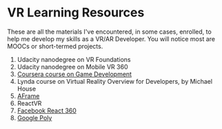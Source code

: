 # VR Learning Resources  
These are all the materials I've encountered, in some cases, enrolled, to help me develop my skills as a VR/AR Developer.  You will notice most are MOOCs or short-termed projects.  

1. Udacity nanodegree on VR Foundations    
2. Udacity nanodegree on Mobile VR 360   
3. [Coursera course on Game Development](https://www.coursera.org/specializations/game-development)  
4. Lynda course on Virtual Reality Overview for Developers, by Michael House    
5. [AFrame](https://aframe.io/)    
6. ReactVR  
7. [Facebook React 360](https://facebook.github.io/react-360/)  
8. [Google Poly](https://developers.google.com/poly/develop/)  

